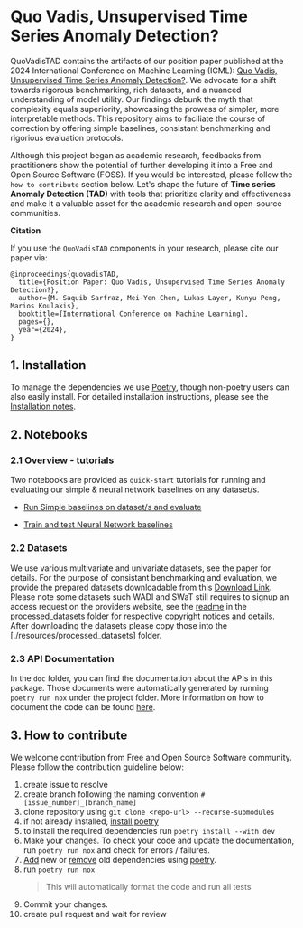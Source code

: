 # Quo Vadis, Unsupervised Time Series Anomaly Detection?

QuoVadisTAD contains the artifacts of our position paper published at the 2024 International Conference on Machine Learning (ICML): [Quo Vadis, Unsupervised Time Series Anomaly Detection?](). We advocate for a shift towards rigorous benchmarking, rich datasets, and a nuanced understanding of model utility. Our findings debunk the myth that complexity equals superiority, showcasing the prowess of simpler, more interpretable methods. This repository aims to faciliate the course of correction by offering simple baselines, consistant benchmarking and rigorious evaluation protocols. 

Although this project began as academic research, feedbacks from practitioners show the potential of further developing it into a Free and Open Source Software (FOSS). If you would be interested, please follow the `how to contribute` section below. Let's shape the future of **Time series Anomaly Detection (TAD)** with tools that prioritize clarity and effectiveness and make it a valuable asset for the academic research and open-source communities. 

**Citation**

If you use the `QuoVadisTAD` components in your research, please cite our paper via:

```
@inproceedings{quovadisTAD,
  title={Position Paper: Quo Vadis, Unsupervised Time Series Anomaly Detection?},
  author={M. Saquib Sarfraz, Mei-Yen Chen, Lukas Layer, Kunyu Peng, Marios Koulakis},
  booktitle={International Conference on Machine Learning},
  pages={},
  year={2024},
}
```


## 1. Installation

To manage the dependencies we use [Poetry](https://python-poetry.org/), though non-poetry users can also easily install. For detailed installation instructions, please see the [Installation notes](./installation_notes.md).

## 2. Notebooks

### 2.1 Overview - tutorials

Two notebooks are provided as `quick-start` tutorials for running and evaluating our simple & neural network baselines on any dataset/s.

* [Run Simple baselines on dataset/s and evaluate](./notebooks/Simple_Baselines_Evaluation.ipynb)

* [Train and test Neural Network baselines](./notebooks/NN_Baselines_models_train_test.ipynb)


### 2.2 Datasets

We use various multivariate and univariate datasets, see the paper for details. For the purpose of consistant benchmarking and evaluation, we provide the prepared datasets downloadable from this [Download Link](https://bwsyncandshare.kit.edu/s/YixoyiHx2xf8yZ9). Please note some datasets such WADI and SWaT still requires to signup an access request on the providers website, see the [readme](./resources/processed_datasets/readme.md) in the processed_datasets folder for respective copyright notices and details. After downloading the datasets please copy those into the [./resources/processed_datasets] folder.

 
### 2.3 API Documentation

In the `doc` folder, you can find the documentation about the APIs in this package. Those documents were automatically generated by running `poetry run nox` under the project folder. More information on how to document the code can be found [here](https://pdoc.dev/docs/pdoc.html#how-can-i).


## 3. How to contribute

We welcome contribution from Free and Open Source Software community. Please follow the contribution guideline below:

1. create issue to resolve
2. create branch following the naming convention `#[issue_number]_[branch_name]`
3. clone repository using `git clone <repo-url> --recurse-submodules`
4. if not already installed, [install poetry](https://python-poetry.org/docs/#installation)
5. to install the required dependencies run `poetry install --with dev`
7. Make your changes. To check your code and update the documentation, run `poetry run nox` and check for errors / failures.
8. [Add](https://python-poetry.org/docs/cli/#add) new or [remove](https://python-poetry.org/docs/cli/#remove) old dependencies using [poetry](https://python-poetry.org/docs/). 
9. run `poetry run nox`
   > This will automatically format the code and run all tests
10. Commit your changes.
11. create pull request and wait for review
